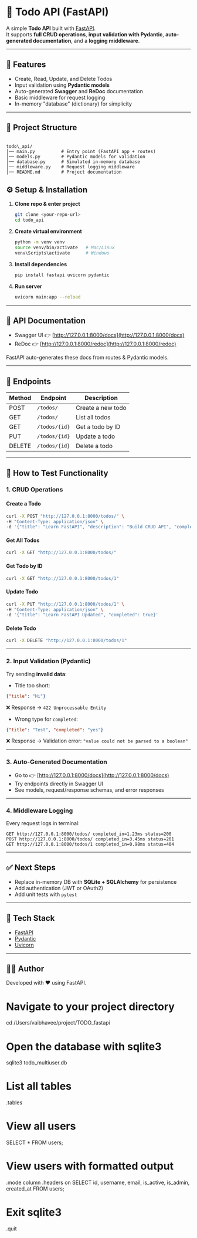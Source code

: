 # 📝 Todo API (FastAPI)

A simple **Todo API** built with [FastAPI](https://fastapi.tiangolo.com/).  
It supports **full CRUD operations**, **input validation with Pydantic**, **auto-generated documentation**, and a **logging middleware**.

---

## 🚀 Features
- Create, Read, Update, and Delete Todos
- Input validation using **Pydantic models**
- Auto-generated **Swagger** and **ReDoc** documentation
- Basic middleware for request logging
- In-memory "database" (dictionary) for simplicity

---

## 📂 Project Structure
```

todo\_api/
│── main.py          # Entry point (FastAPI app + routes)
│── models.py        # Pydantic models for validation
│── database.py      # Simulated in-memory database
│── middleware.py    # Request logging middleware
│── README.md        # Project documentation

````



## ⚙️ Setup & Installation

1. **Clone repo & enter project**
   ```bash
   git clone <your-repo-url>
   cd todo_api


2. **Create virtual environment**

   ```bash
   python -m venv venv
   source venv/bin/activate   # Mac/Linux
   venv\Scripts\activate      # Windows
   ```

3. **Install dependencies**

   ```bash
   pip install fastapi uvicorn pydantic
   ```

4. **Run server**

   ```bash
   uvicorn main:app --reload
   ```
---

## 📖 API Documentation

* Swagger UI 👉 [http://127.0.0.1:8000/docs](http://127.0.0.1:8000/docs)
* ReDoc 👉 [http://127.0.0.1:8000/redoc](http://127.0.0.1:8000/redoc)

FastAPI auto-generates these docs from routes & Pydantic models.

---

## 🔑 Endpoints

| Method | Endpoint      | Description       |
| ------ | ------------- | ----------------- |
| POST   | `/todos/`     | Create a new todo |
| GET    | `/todos/`     | List all todos    |
| GET    | `/todos/{id}` | Get a todo by ID  |
| PUT    | `/todos/{id}` | Update a todo     |
| DELETE | `/todos/{id}` | Delete a todo     |

---

## 🧪 How to Test Functionality

### 1. CRUD Operations

#### Create a Todo

```bash
curl -X POST "http://127.0.0.1:8000/todos/" \
-H "Content-Type: application/json" \
-d '{"title": "Learn FastAPI", "description": "Build CRUD API", "completed": false}'
```

#### Get All Todos

```bash
curl -X GET "http://127.0.0.1:8000/todos/"
```

#### Get Todo by ID

```bash
curl -X GET "http://127.0.0.1:8000/todos/1"
```

#### Update Todo

```bash
curl -X PUT "http://127.0.0.1:8000/todos/1" \
-H "Content-Type: application/json" \
-d '{"title": "Learn FastAPI Updated", "completed": true}'
```

#### Delete Todo

```bash
curl -X DELETE "http://127.0.0.1:8000/todos/1"
```

---

### 2. Input Validation (Pydantic)

Try sending **invalid data**:

* Title too short:

```json
{"title": "Hi"}
```

❌ Response → `422 Unprocessable Entity`

* Wrong type for `completed`:

```json
{"title": "Test", "completed": "yes"}
```

❌ Response → Validation error: `"value could not be parsed to a boolean"`

---

### 3. Auto-Generated Documentation

* Go to 👉 [http://127.0.0.1:8000/docs](http://127.0.0.1:8000/docs)
* Try endpoints directly in Swagger UI
* See models, request/response schemas, and error responses

---

### 4. Middleware Logging

Every request logs in terminal:

```
GET http://127.0.0.1:8000/todos/ completed_in=1.23ms status=200
POST http://127.0.0.1:8000/todos/ completed_in=3.45ms status=201
GET http://127.0.0.1:8000/todos/1 completed_in=0.98ms status=404
```

---

## ✅ Next Steps

* Replace in-memory DB with **SQLite + SQLAlchemy** for persistence
* Add authentication (JWT or OAuth2)
* Add unit tests with `pytest`

---

## 📌 Tech Stack

* [FastAPI](https://fastapi.tiangolo.com/)
* [Pydantic](https://docs.pydantic.dev/)
* [Uvicorn](https://www.uvicorn.org/)

---

## 👩‍💻 Author

Developed with ❤️ using FastAPI.

# Navigate to your project directory
cd /Users/vaibhavee/project/TODO_fastapi

# Open the database with sqlite3
sqlite3 todo_multiuser.db

# List all tables
.tables

# View all users
SELECT * FROM users;

# View users with formatted output
.mode column
.headers on
SELECT id, username, email, is_active, is_admin, created_at FROM users;

# Exit sqlite3
.quit

